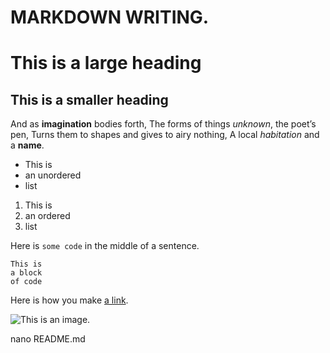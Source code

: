 # MARKDOWN WRITING.

# This is a large heading

## This is a smaller heading 

And as **imagination** bodies forth,
The forms of things *unknown*, the poet’s pen,
Turns them to shapes and gives to airy nothing,
A local *habitation* and a **name**.

- This is
- an unordered
- list

1. This is
2. an ordered
3. list

Here is `some code` in the middle of a sentence.

```
This is
a block
of code
```

Here is how you make [a link](https://www.wikipedia.org/).

![This is an image.](https://drive.google.com/drive/u/0/folders/1S9hDQjNDYvqdt2nSjAjPiIAOnQqXVEA-)

nano README.md
